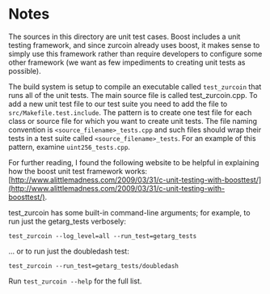 # Notes
The sources in this directory are unit test cases.  Boost includes a
unit testing framework, and since zurcoin already uses boost, it makes
sense to simply use this framework rather than require developers to
configure some other framework (we want as few impediments to creating
unit tests as possible).

The build system is setup to compile an executable called `test_zurcoin`
that runs all of the unit tests.  The main source file is called
test_zurcoin.cpp. To add a new unit test file to our test suite you need 
to add the file to `src/Makefile.test.include`. The pattern is to create 
one test file for each class or source file for which you want to create 
unit tests.  The file naming convention is `<source_filename>_tests.cpp` 
and such files should wrap their tests in a test suite 
called `<source_filename>_tests`. For an example of this pattern, 
examine `uint256_tests.cpp`.

For further reading, I found the following website to be helpful in
explaining how the boost unit test framework works:
[http://www.alittlemadness.com/2009/03/31/c-unit-testing-with-boosttest/](http://www.alittlemadness.com/2009/03/31/c-unit-testing-with-boosttest/).

test_zurcoin has some built-in command-line arguments; for
example, to run just the getarg_tests verbosely:

    test_zurcoin --log_level=all --run_test=getarg_tests

... or to run just the doubledash test:

    test_zurcoin --run_test=getarg_tests/doubledash

Run `test_zurcoin --help` for the full list.

